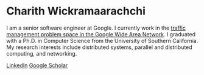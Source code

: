 # Charith Wickramaarachchi

I am a senior software engineer at Google. I currently work in the [traffic management problem space in the Google Wide Area Network](https://research.google/pubs/pub43838/). I graduated with a Ph.D. in Computer Science from the University of Southern California. My research interests include distributed systems, parallel and distributed computing, and networking.


[LinkedIn](https://www.linkedin.com/in/charith-wickramaarachchi-43797218/) [Google Scholar](https://scholar.google.com/citations?user=R84Xky0AAAAJ&hl=en)



<!---
charithwiki/charithwiki is a ✨ special ✨ repository because its `README.md` (this file) appears on your GitHub profile.
You can click the Preview link to take a look at your changes.
--->
